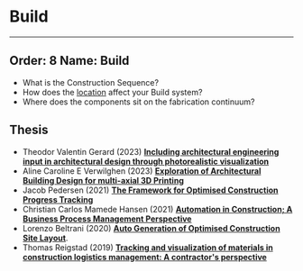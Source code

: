 # Build

---
Order: 8
Name: Build
---

* What is the Construction Sequence?
* How does the [location] affect your Build system?
* Where does the components sit on the fabrication continuum?

## Thesis
* Theodor Valentin Gerard (2023) [**Including architectural engineering input in architectural design through photorealistic visualization**](https://findit.dtu.dk/en/catalog/649ccbe34b688d017cda3ca1)
* Aline Caroline E Verwilghen (2023) [**Exploration of Architectural Building Design for multi-axial 3D Printing**](https://findit.dtu.dk/en/catalog/64c6fc27c51ad51f4f141715)
* Jacob Pedersen (2021) [**The Framework for Optimised Construction Progress Tracking**](https://findit.dtu.dk/en/catalog/604f4eb8d9001d0165750e3b)
* Christian Carlos Mamede Hansen (2021) [**Automation in Construction; A Business Process Management Perspective**](https://findit.dtu.dk/en/catalog/60421fb4d9001d016e358134)
* Lorenzo Beltrani (2020) [**Auto Generation of Optimised Construction Site Layout**](https://findit.dtu.dk/en/catalog/5f60a17cd9001d01706cbd38).
* Thomas Reigstad (2019) [**Tracking and visualization of materials in construction logistics management: A contractor's perspective**](https://findit.dtu.dk/en/catalog/5d3d8337d9001d32f558c11f)

<!-- links -->

[location]: /Agile/Genes/Location
